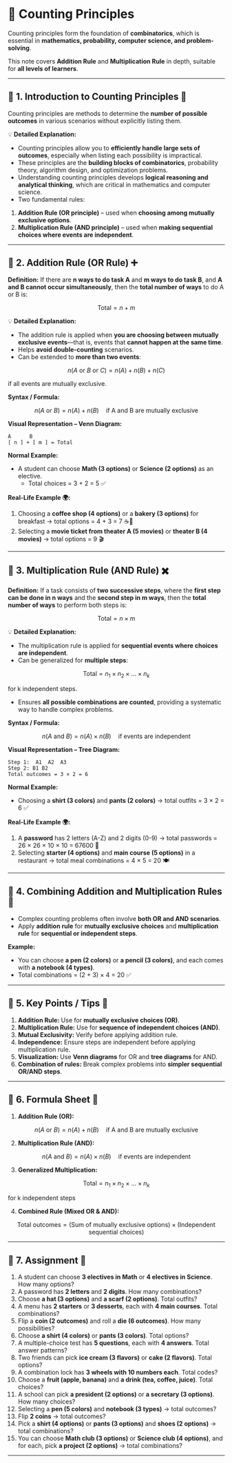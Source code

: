
# 📘 Counting Principles 

Counting principles form the foundation of **combinatorics**, which is essential in **mathematics, probability, computer science, and problem-solving**.

This note covers **Addition Rule** and **Multiplication Rule** in depth, suitable for **all levels of learners**.

***

## 🔹 1. Introduction to Counting Principles 🔢

Counting principles are methods to determine the **number of possible outcomes** in various scenarios without explicitly listing them.

💡 **Detailed Explanation:**

* Counting principles allow you to **efficiently handle large sets of outcomes**, especially when listing each possibility is impractical.
* These principles are the **building blocks of combinatorics**, probability theory, algorithm design, and optimization problems.
* Understanding counting principles develops **logical reasoning and analytical thinking**, which are critical in mathematics and computer science.
* Two fundamental rules:

1. **Addition Rule (OR principle)** – used when **choosing among mutually exclusive options**.
2. **Multiplication Rule (AND principle)** – used when **making sequential choices where events are independent**.

***

## 🔹 2. Addition Rule (OR Rule) ➕

**Definition:**
If there are **n ways to do task A** and **m ways to do task B**, and **A and B cannot occur simultaneously**, then the **total number of ways** to do A or B is:

$$
\text{Total} = n + m
$$

💡 **Detailed Explanation:**

* The addition rule is applied when **you are choosing between mutually exclusive events**—that is, events that **cannot happen at the same time**.
* Helps **avoid double-counting** scenarios.
* Can be extended to **more than two events**:

$$
n(A \text{ or } B \text{ or } C) = n(A) + n(B) + n(C)
$$

if all events are mutually exclusive.

**Syntax / Formula:**

$$
n(A \text{ or } B) = n(A) + n(B) \quad \text{if A and B are mutually exclusive}
$$

**Visual Representation – Venn Diagram:**

```
A      B
[ n ] + [ m ] = Total
```

**Normal Example:**

* A student can choose **Math (3 options)** or **Science (2 options)** as an elective.
    * Total choices = 3 + 2 = 5 ✅

**Real-Life Example 🌍:**

1. Choosing a **coffee shop (4 options)** or a **bakery (3 options)** for breakfast → total options = 4 + 3 = 7 ☕🍩
2. Selecting a **movie ticket from theater A (5 movies)** or **theater B (4 movies)** → total options = 9 🎬

***

## 🔹 3. Multiplication Rule (AND Rule) ✖️

**Definition:**
If a task consists of **two successive steps**, where the **first step can be done in n ways** and the **second step in m ways**, then the **total number of ways** to perform both steps is:

$$
\text{Total} = n \times m
$$

💡 **Detailed Explanation:**

* The multiplication rule is applied for **sequential events where choices are independent**.
* Can be generalized for **multiple steps**:

$$
\text{Total} = n_1 \times n_2 \times \ldots \times n_k
$$

for k independent steps.

* Ensures **all possible combinations are counted**, providing a systematic way to handle complex problems.

**Syntax / Formula:**

$$
n(A \text{ and } B) = n(A) \times n(B) \quad \text{if events are independent}
$$

**Visual Representation – Tree Diagram:**

```
Step 1:  A1  A2  A3
Step 2: B1 B2
Total outcomes = 3 × 2 = 6
```

**Normal Example:**

* Choosing a **shirt (3 colors)** and **pants (2 colors)** → total outfits = 3 × 2 = 6 ✅

**Real-Life Example 🌍:**

1. A **password** has 2 letters (A-Z) and 2 digits (0-9) → total passwords = 26 × 26 × 10 × 10 = 67600 🔑
2. Selecting **starter (4 options)** and **main course (5 options)** in a restaurant → total meal combinations = 4 × 5 = 20 🍽️

***

## 🔹 4. Combining Addition and Multiplication Rules 🔄

* Complex counting problems often involve **both OR and AND scenarios**.
* Apply **addition rule** for **mutually exclusive choices** and **multiplication rule** for **sequential or independent steps**.

**Example:**

* You can choose **a pen (2 colors)** or **a pencil (3 colors)**, and each comes with **a notebook (4 types)**.
* Total combinations = (2 + 3) × 4 = 20 ✅

***

## 🔹 5. Key Points / Tips 📌

1. **Addition Rule:** Use for **mutually exclusive choices (OR)**.
2. **Multiplication Rule:** Use for **sequence of independent choices (AND)**.
3. **Mutual Exclusivity:** Verify before applying addition rule.
4. **Independence:** Ensure steps are independent before applying multiplication rule.
5. **Visualization:** Use **Venn diagrams** for OR and **tree diagrams** for AND.
6. **Combination of rules:** Break complex problems into **simpler sequential OR/AND steps**.

***

## 🔹 6. Formula Sheet 📑

1. **Addition Rule (OR):**

$$
n(A \text{ or } B) = n(A) + n(B) \quad \text{if A and B are mutually exclusive}
$$

2. **Multiplication Rule (AND):**

$$
n(A \text{ and } B) = n(A) \times n(B) \quad \text{if events are independent}
$$

3. **Generalized Multiplication:**

$$
\text{Total} = n_1 \times n_2 \times \ldots \times n_k
$$

for k independent steps

4. **Combined Rule (Mixed OR \& AND):**

$$
\text{Total outcomes} = (\text{Sum of mutually exclusive options}) \times (\text{Independent sequential choices})
$$

***

## 🔹 7. Assignment 📝

1. A student can choose **3 electives in Math** or **4 electives in Science**. How many options?
2. A password has **2 letters** and **2 digits**. How many combinations?
3. Choose **a hat (3 options)** and **a scarf (2 options)**. Total outfits?
4. A menu has **2 starters** or **3 desserts**, each with **4 main courses**. Total combinations?
5. Flip a **coin (2 outcomes)** and roll a **die (6 outcomes)**. How many possibilities?
6. Choose **a shirt (4 colors)** or **pants (3 colors)**. Total options?
7. A multiple-choice test has **5 questions**, each with **4 answers**. Total answer patterns?
8. Two friends can pick **ice cream (3 flavors)** or **cake (2 flavors)**. Total options?
9. A combination lock has **3 wheels with 10 numbers each**. Total codes?
10. Choose a **fruit (apple, banana)** and **a drink (tea, coffee, juice)**. Total choices?
11. A school can pick **a president (2 options)** or **a secretary (3 options)**. How many choices?
12. Selecting a **pen (5 colors)** and **notebook (3 types)** → total outcomes?
13. Flip **2 coins** → total outcomes?
14. Pick a **shirt (4 options)** or **pants (3 options)** and **shoes (2 options)** → total combinations?
15. You can choose **Math club (3 options)** or **Science club (4 options)**, and for each, pick **a project (2 options)** → total combinations?

***
